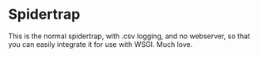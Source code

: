 # Spidertrap

This is the normal spidertrap, with .csv logging, and no webserver, so that you can easily integrate it for use with WSGI. Much love.
